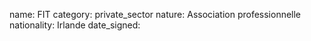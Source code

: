name: FIT
category: private_sector
nature:  Association professionnelle 
nationality: Irlande
date_signed:
    